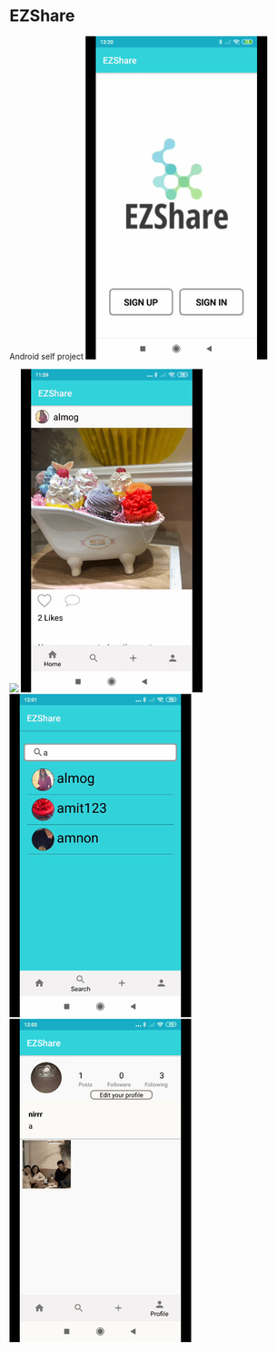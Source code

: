 # EZShare
Android self project
![](pics/1.gif)

![](pics/2.gif)
![](pics/3.gif)
![](pics/4.gif)
![](pics/5.gif)
